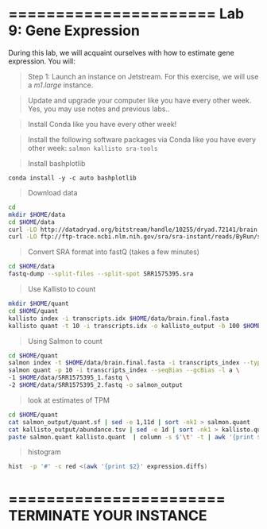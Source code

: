 ======================
Lab 9: Gene Expression
======================

During this lab, we will acquaint ourselves with how to estimate gene expression. You will:



> Step 1: Launch an instance on Jetstream. For this exercise, we will use a _m1.large_ instance.



> Update and upgrade your computer like you have every other week. Yes, you may use notes and previous labs..


> Install Conda like you have every other week!


> Install the following software packages via Conda like you have every other week: `salmon kallisto sra-tools`

> Install bashplotlib

```
conda install -y -c auto bashplotlib
```


>Download data

```bash
cd
mkdir $HOME/data
cd $HOME/data
curl -LO http://datadryad.org/bitstream/handle/10255/dryad.72141/brain.final.fasta
curl -LO ftp://ftp-trace.ncbi.nlm.nih.gov/sra/sra-instant/reads/ByRun/sra/SRR/SRR157/SRR1575395/SRR1575395.sra
```

> Convert SRA format into fastQ (takes a few minutes)

```bash
cd $HOME/data
fastq-dump --split-files --split-spot SRR1575395.sra
```


> Use Kallisto to count

```bash
mkdir $HOME/quant
cd $HOME/quant
kallisto index -i transcripts.idx $HOME/data/brain.final.fasta
kallisto quant -t 10 -i transcripts.idx -o kallisto_output -b 100 $HOME/data/SRR1575395_1.fastq $HOME/data/SRR1575395_2.fastq
```


> Using Salmon to count


```bash
cd $HOME/quant
salmon index -t $HOME/data/brain.final.fasta -i transcripts_index --type quasi -k 31
salmon quant -p 10 -i transcripts_index --seqBias --gcBias -l a \
-1 $HOME/data/SRR1575395_1.fastq \
-2 $HOME/data/SRR1575395_2.fastq -o salmon_output
```

> look at estimates of TPM

```bash
cd $HOME/quant
cat salmon_output/quant.sf | sed -e 1,11d | sort -nk1 > salmon.quant
cat kallisto_output/abundance.tsv | sed -e 1d | sort -nk1 > kallisto.quant
paste salmon.quant kallisto.quant  | column -s $'\t' -t | awk '{print $1 "\t" ($3-$9)/((($3+$9)/2)+.001)}' > expression.diffs
```

> histogram

```bash
hist  -p '#' -c red <(awk '{print $2}' expression.diffs)
```

=======================
TERMINATE YOUR INSTANCE
=======================
